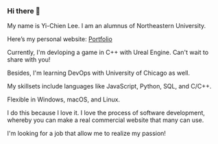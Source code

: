 ### Hi there 👋

My name is Yi-Chien Lee. I am an alumnus of Northeastern University.

Here’s my personal website: [Portfolio](https://yichien-lee.vercel.app/)

Currently, I'm devloping a game in C++ with Ureal Engine. Can't wait to share with you!

Besides, I'm learning DevOps with University of Chicago as well.

My skillsets include languages like JavaScript, Python, SQL, and C/C++.

Flexible in Windows, macOS, and Linux. 

I do this because I love it. I love the process of software development, whereby you can make a real commercial website that many can use.

I'm looking for a job that allow me to realize my passion!
<!--
**ycl818/ycl818** is a ✨ _special_ ✨ repository because its `README.md` (this file) appears on your GitHub profile.

Here are some ideas to get you started:

- 🔭 I’m currently working on ...
- 🌱 I’m currently learning ...
- 👯 I’m looking to collaborate on ...
- 🤔 I’m looking for help with ...
- 💬 Ask me about ...
- 📫 How to reach me: ...
- 😄 Pronouns: ...
- ⚡ Fun fact: ...
-->
